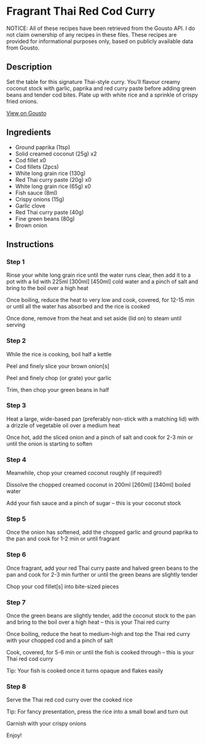 # Fragrant Thai Red Cod Curry

NOTICE: All of these recipes have been retrieved from the Gousto API. I do not claim ownership of any recipes in these files. These recipes are provided for informational purposes only, based on publicly available data from Gousto.

## Description

Set the table for this signature Thai-style curry. You’ll flavour creamy coconut stock with garlic, paprika and red curry paste before adding green beans and tender cod bites. Plate up with white rice and a sprinkle of crispy fried onions. 

[View on Gousto](https://www.gousto.co.uk/recipes/cookbook/fragrant-thai-red-cod-curry)

## Ingredients

- Ground paprika (1tsp)
- Solid creamed coconut (25g) x2
- Cod fillet x0
- Cod fillets (2pcs)
- White long grain rice (130g)
- Red Thai curry paste (20g) x0
- White long grain rice (65g) x0
- Fish sauce (8ml)
- Crispy onions (15g)
- Garlic clove
- Red Thai curry paste (40g)
- Fine green beans (80g)
- Brown onion

## Instructions


### Step 1

Rinse your white long grain rice until the water runs clear, then add it to a pot with a lid with 225ml <span class="text-purple">[300ml]</span> <span class="text-danger">[450ml]</span> cold water and a pinch of salt and bring to the boil over a high heat

Once boiling, reduce the heat to very low and cook, covered, for 12-15 min or until all the water has absorbed and the rice is cooked

Once done, remove from the heat and set aside (lid on) to steam until serving


### Step 2

While the rice is cooking, boil half a kettle

Peel and finely slice your brown onion[s]

Peel and finely chop (or grate) your garlic

Trim, then chop your green beans in half


### Step 3

Heat a large, wide-based pan (preferably non-stick with a matching lid) with a drizzle of vegetable oil over a medium heat

Once hot, add the sliced onion and a pinch of salt and cook for 2-3 min or until the onion is starting to soften


### Step 4

Meanwhile, chop your creamed coconut roughly (if required!)

Dissolve the chopped creamed coconut in 200ml <span class="text-purple">[260ml]</span> <span class="text-danger">[340ml]</span> boiled water

Add your fish sauce and a pinch of sugar – this is your coconut stock


### Step 5

Once the onion has softened, add the chopped garlic and ground paprika to the pan and cook for 1-2 min or until fragrant


### Step 6

Once fragrant, add your red Thai curry paste and halved green beans to the pan and cook for 2-3 min further or until the green beans are slightly tender

Chop your cod fillet[s] into bite-sized pieces


### Step 7

Once the green beans are slightly tender, add the coconut stock to the pan and bring to the boil over a high heat – this is your Thai red curry

Once boiling, reduce the heat to medium-high and top the Thai red curry with your chopped cod and a pinch of salt

Cook, covered, for 5-6 min or until the fish is cooked through – this is your Thai red cod curry

Tip: Your fish is cooked once it turns opaque and flakes easily

### Step 8

Serve the Thai red cod curry over the cooked rice

Tip: For fancy presentation, press the rice into a small bowl and turn out

Garnish with your crispy onions

Enjoy!

